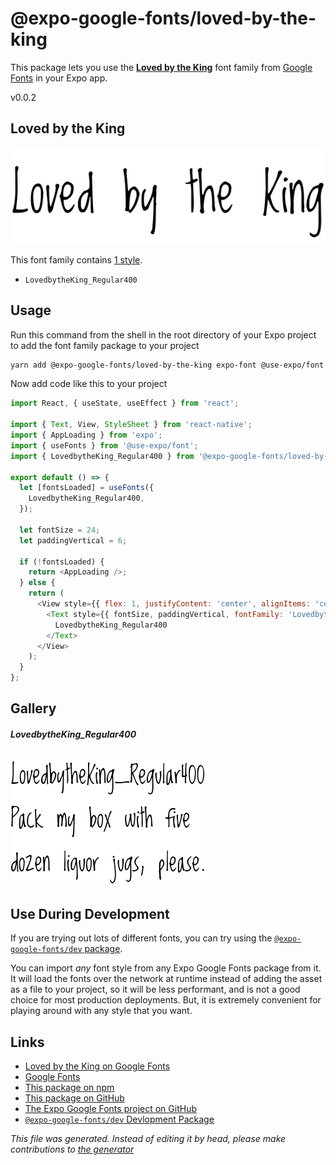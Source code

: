 # @expo-google-fonts/loved-by-the-king

This package lets you use the [**Loved by the King**](https://fonts.google.com/specimen/Loved+by+the+King) font family from [Google Fonts](https://fonts.google.com/) in your Expo app.

v0.0.2

## Loved by the King

![Loved by the King](./font-family.png)

This font family contains [1 style](#gallery).

- `LovedbytheKing_Regular400`

## Usage

Run this command from the shell in the root directory of your Expo project to add the font family package to your project
```sh
yarn add @expo-google-fonts/loved-by-the-king expo-font @use-expo/font
```

Now add code like this to your project
```js
import React, { useState, useEffect } from 'react';

import { Text, View, StyleSheet } from 'react-native';
import { AppLoading } from 'expo';
import { useFonts } from '@use-expo/font';
import { LovedbytheKing_Regular400 } from '@expo-google-fonts/loved-by-the-king';

export default () => {
  let [fontsLoaded] = useFonts({
    LovedbytheKing_Regular400,
  });

  let fontSize = 24;
  let paddingVertical = 6;

  if (!fontsLoaded) {
    return <AppLoading />;
  } else {
    return (
      <View style={{ flex: 1, justifyContent: 'center', alignItems: 'center' }}>
        <Text style={{ fontSize, paddingVertical, fontFamily: 'LovedbytheKing_Regular400' }}>
          LovedbytheKing_Regular400
        </Text>
      </View>
    );
  }
};

```

## Gallery

##### LovedbytheKing_Regular400
![LovedbytheKing_Regular400](./a37e323dc32cf1679842583e8ac1cf460c0cbf68f0367394bb943ad1f662a77b.ttf.png)


## Use During Development

If you are trying out lots of different fonts, you can try using the [`@expo-google-fonts/dev` package](https://www.npmjs.com/package/@expo-google-fonts/dev).

You can import *any* font style from any Expo Google Fonts package from it. It will load the fonts
over the network at runtime instead of adding the asset as a file to your project, so it will be 
less performant, and is not a good choice for most production deployments. But, it is extremely convenient
for playing around with any style that you want.

## Links

- [Loved by the King on Google Fonts](https://fonts.google.com/specimen/Loved+by+the+King)
- [Google Fonts](https://fonts.google.com/)
- [This package on npm](https://www.npmjs.com/package/@expo-google-fonts/loved-by-the-king)
- [This package on GitHub](https://github.com/expo/google-fonts/tree/master/font-packages/loved-by-the-king)
- [The Expo Google Fonts project on GitHub](https://github.com/expo/google-fonts)
- [`@expo-google-fonts/dev` Devlopment Package](https://github.com/expo/google-fonts/tree/master/font-packages/dev)


*This file was generated. Instead of editing it by head, please make contributions to [the generator](https://github.com/expo/google-fonts/tree/master/packages/generator)*
